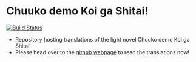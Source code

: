 # Chuuko demo Koi ga Shitai!
[![Build Status](https://travis-ci.org/Potla1995/Chuuko-demo-Koi-ga-Shitai.svg?branch=master)](https://travis-ci.org/Potla1995/Chuuko-demo-Koi-ga-Shitai)

+ Repository hosting translations of the light novel Chuuko demo Koi ga Shitai!
+ Please head over to the [github webpage](https://potla1995.github.io/Chuuko-demo-Koi-ga-Shitai/) to read the translations now!
